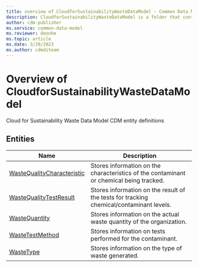 ```yaml
---
title: overview of CloudforSustainabilityWasteDataModel - Common Data Model | Microsoft Docs
description: CloudforSustainabilityWasteDataModel is a folder that contains standard entities related to the Common Data Model.
author: cdm-publisher
ms.service: common-data-model
ms.reviewer: deonhe
ms.topic: article
ms.date: 3/29/2023
ms.author: cdmditeam
---
```


# Overview of CloudforSustainabilityWasteDataModel

Cloud for Sustainability Waste Data Model CDM entity definitions  

## Entities

|Name|Description|
|---|---|
|[WasteQualityCharacteristic](WasteQualityCharacteristic.md)|Stores information on the characteristics of the contaminant or chemical being tracked\.|
|[WasteQualityTestResult](WasteQualityTestResult.md)|Stores information on the result of the tests for tracking chemical/contaminant levels\.|
|[WasteQuantity](WasteQuantity.md)|Stores information on the actual waste quantity of the organization\.|
|[WasteTestMethod](WasteTestMethod.md)|Stores information on tests performed for the contaminant\.|
|[WasteType](WasteType.md)|Stores information on the type of waste generated\.|
